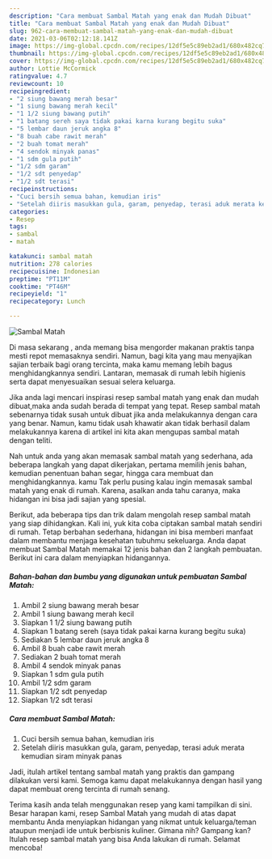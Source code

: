 ```yaml
---
description: "Cara membuat Sambal Matah yang enak dan Mudah Dibuat"
title: "Cara membuat Sambal Matah yang enak dan Mudah Dibuat"
slug: 962-cara-membuat-sambal-matah-yang-enak-dan-mudah-dibuat
date: 2021-03-06T02:12:18.141Z
image: https://img-global.cpcdn.com/recipes/12df5e5c89eb2ad1/680x482cq70/sambal-matah-foto-resep-utama.jpg
thumbnail: https://img-global.cpcdn.com/recipes/12df5e5c89eb2ad1/680x482cq70/sambal-matah-foto-resep-utama.jpg
cover: https://img-global.cpcdn.com/recipes/12df5e5c89eb2ad1/680x482cq70/sambal-matah-foto-resep-utama.jpg
author: Lottie McCormick
ratingvalue: 4.7
reviewcount: 10
recipeingredient:
- "2 siung bawang merah besar"
- "1 siung bawang merah kecil"
- "1 1/2 siung bawang putih"
- "1 batang sereh saya tidak pakai karna kurang begitu suka"
- "5 lembar daun jeruk angka 8"
- "8 buah cabe rawit merah"
- "2 buah tomat merah"
- "4 sendok minyak panas"
- "1 sdm gula putih"
- "1/2 sdm garam"
- "1/2 sdt penyedap"
- "1/2 sdt terasi"
recipeinstructions:
- "Cuci bersih semua bahan, kemudian iris"
- "Setelah diiris masukkan gula, garam, penyedap, terasi aduk merata kemudian siram minyak panas"
categories:
- Resep
tags:
- sambal
- matah

katakunci: sambal matah 
nutrition: 278 calories
recipecuisine: Indonesian
preptime: "PT11M"
cooktime: "PT46M"
recipeyield: "1"
recipecategory: Lunch

---
```



![Sambal Matah](https://img-global.cpcdn.com/recipes/12df5e5c89eb2ad1/680x482cq70/sambal-matah-foto-resep-utama.jpg)

Di masa  sekarang , anda memang bisa mengorder makanan praktis tanpa mesti repot memasaknya sendiri. Namun, bagi kita yang mau menyajikan sajian terbaik bagi orang tercinta, maka kamu memang lebih bagus menghidangkannya sendiri. Lantaran, memasak di rumah lebih higienis serta dapat menyesuaikan sesuai selera keluarga.

Jika anda lagi mencari inspirasi resep sambal matah yang enak dan mudah dibuat,maka anda sudah berada di tempat yang tepat. Resep sambal matah  sebenarnya tidak susah untuk dibuat jika anda melakukannya dengan cara yang benar. Namun, kamu tidak usah khawatir akan tidak berhasil dalam melakukannya 
karena di artikel ini kita akan mengupas sambal matah dengan teliti.  



Nah untuk anda yang akan memasak sambal matah yang sederhana, ada beberapa langkah yang dapat dikerjakan, pertama memilih jenis bahan, kemudian penentuan bahan segar, hingga cara membuat dan menghidangkannya. kamu Tak perlu pusing kalau ingin memasak sambal matah yang enak di rumah. Karena, asalkan anda  tahu caranya, maka hidangan ini bisa jadi sajian yang spesial.

Berikut, ada beberapa tips dan trik dalam mengolah resep sambal matah yang siap dihidangkan. Kali ini, yuk kita coba ciptakan sambal matah sendiri di rumah. Tetap berbahan sederhana, hidangan ini bisa memberi manfaat dalam membantu menjaga kesehatan tubuhmu sekeluarga. Anda dapat membuat Sambal Matah memakai 12 jenis bahan dan 2 langkah pembuatan. Berikut ini cara dalam menyiapkan hidangannya.

<!--inarticleads1-->

##### Bahan-bahan dan bumbu yang digunakan untuk pembuatan Sambal Matah:

1. Ambil 2 siung bawang merah besar
1. Ambil 1 siung bawang merah kecil
1. Siapkan 1 1/2 siung bawang putih
1. Siapkan 1 batang sereh (saya tidak pakai karna kurang begitu suka)
1. Sediakan 5 lembar daun jeruk angka 8
1. Ambil 8 buah cabe rawit merah
1. Sediakan 2 buah tomat merah
1. Ambil 4 sendok minyak panas
1. Siapkan 1 sdm gula putih
1. Ambil 1/2 sdm garam
1. Siapkan 1/2 sdt penyedap
1. Siapkan 1/2 sdt terasi




<!--inarticleads2-->

##### Cara membuat Sambal Matah:

1. Cuci bersih semua bahan, kemudian iris
1. Setelah diiris masukkan gula, garam, penyedap, terasi aduk merata kemudian siram minyak panas




Jadi, itulah artikel tentang  sambal matah  yang praktis dan gampang dilakukan versi kami. Semoga kamu dapat melakukannya dengan hasil yang dapat membuat oreng tercinta di rumah senang. 

Terima kasih anda telah menggunakan resep yang kami tampilkan di sini. Besar harapan kami, resep  Sambal Matah yang mudah di atas dapat membantu Anda menyiapkan hidangan yang nikmat untuk keluarga/teman ataupun menjadi ide untuk berbisnis kuliner. Gimana nih? Gampang kan? Itulah resep sambal matah yang bisa Anda lakukan di rumah. Selamat mencoba!

